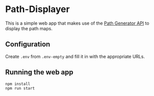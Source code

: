# Path-Displayer
This is a simple web app that makes use of the [Path Generator API](https://github.com/whimc/Path-Generator) to display the path maps.

## Configuration
Create `.env` from `.env-empty` and fill it in with the appropriate URLs.

## Running the web app
```bash
npm install
npm run start
```
